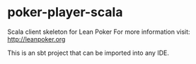 poker-player-scala
=================

Scala client skeleton for Lean Poker
For more information visit: http://leanpoker.org

This is an sbt project that can be imported into any IDE.